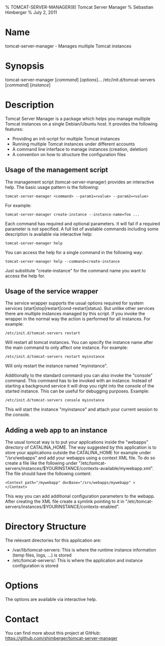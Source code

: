 % TOMCAT-SERVER-MANAGER(8) Tomcat Server Manager
% Sebastian Himberger
% July 2, 2011

Name
====

tomcat-server-manager - Manages multiple Tomcat instances

Synopsis
=======

tomcat-server-manager [*command*] [*options*]...
/etc/init.d/tomcat-servers [*command*] [*instance*]

Description
===========

Tomcat Server Manager is a package which helps you manage multiple Tomcat
instances on a single Debian/Ubuntu host. It provides the following features:

 * Providing an init-script for multiple Tomcat instances
 * Running multiple Tomcat instances under different accounts
 * A command line interface to manage instances (creation, deletion)
 * A convention on how to structure the configuration files

Usage of the management script
------------------------------

The management script (tomcat-server-manager) provides an interactive help.
The basic usage pattern is the following:

	tomcat-server-manager <command> --param1=<value> --param2=<value>

For example:

	tomcat-server-manager create-instance --instance-name=foo ...

Each command has required and optional parameters.  It will fail if a required
parameter is not specified. A full list of available commands including some
description is available via interactive help:

	tomcat-server-manager help

You can access the help for a single command in the following way:

	tomcat-server-manager help --command=create-instance

Just substitute "create-instance" for the command name you want to access
the help for.

Usage of the service wrapper
---------------------------

The service wrapper supports the usual options required for system services
(start|stop|restart|cond-restart|status). But unlike other services there
are multiple instances managed by this script. If you invoke the wrapper
in the normal way the action is performed for all instances. For example:

	/etc/init.d/tomcat-servers restart

Will restart all tomcat instances. You can specify the instance name after the
main command to only affect one instance. For example:

	/etc/init.d/tomcat-servers restart myinstance

Will only restart the instance named "myinstance".

Additionally to the standard command you can also invoke the "console" command.
This command has to be invoked with an instance. Instead of starting a background
service it will drop you right into the console of the started instance. This
can be useful for debugging purposes. Example:

	/etc/init.d/tomcat-servers console myinstance

This will start the instance "myinstance" and attach your current session to
the console.

Adding a web app to an instance
-------------------------------

The usual tomcat way is to put your applications inside the "webapps" directory
of CATALINA_HOME. The way suggested by this application is to store your applications
outside the CATALINA_HOME for example under "/srv/webapps" and add your webapps using
a context XML file. To do so create a file like the following under 
"/etc/tomcat-servers/instances/$YOURINSTANCE/contexts-available/mywebapp.xml". 
The file should have the following content:

	<Context path="/mywebapp" docBase="/srv/webapps/mywebapp" >
	</Context>

This way you can add additional configuration parameters to the webapp. After creating
the XML file create a symlink pointing to it in 
"/etc/tomcat-servers/instances/$YOURINSTANCE/contexts-enabled".

Directory Structure
===================

The relevant directories for this application are:

* /var/lib/tomcat-servers: This is where the runtime instance information (temp files, logs, ...) is stored
* /etc/tomcat-servers/: This is where the application and instance configuration is stored

Options
=======

The options are available via interactive help.

Contact
=======

You can find more about this project at GitHub:
https://github.com/shimberger/tomcat-server-manager




